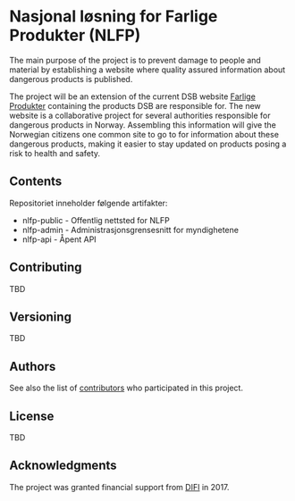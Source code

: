 # Nasjonal løsning for Farlige Produkter (NLFP)

The main purpose of the project is to prevent damage to people and material by establishing a website 
where quality assured information about dangerous products is published. 

The project will be an extension of the current DSB website [Farlige Produkter](https://www.farligeprodukter.no/)
containing the products DSB are responsible for. 
The new website is a collaborative project for several authorities responsible for dangerous products in Norway.
Assembling this information will give the Norwegian citizens one common site to go to for information about these dangerous products, 
making it easier to stay updated on products posing a risk to health and safety.


## Contents
Repositoriet inneholder følgende artifakter:
* nlfp-public - Offentlig nettsted for NLFP
* nlfp-admin - Administrasjonsgrensesnitt for myndighetene
* nlfp-api - Åpent API


## Contributing
TBD

## Versioning
TBD

## Authors
See also the list of [contributors](https://github.com/dsb-norge/nlfp/graphs/contributors) who participated in this project.

## License
TBD

## Acknowledgments
The project was granted financial support from [DIFI](https://www.difi.no/fagomrader-og-tjenester/digitalisering-og-samordning/finansiering-av-ikt-prosjekter/medfinansiering-av-digitaliseringsprosjekt/prosjekt-som-har-fatt-stotte-i-2017) in 2017.

